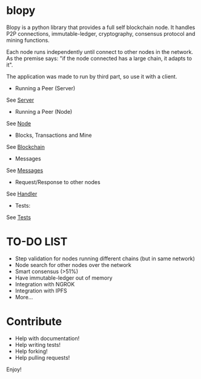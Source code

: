 # blopy

Blopy is a python library that provides a full self blockchain node. It
handles P2P connections, immutable-ledger, cryptography, consensus protocol and
mining functions.

Each node runs independently until connect to other nodes in the network. As the
premise says: "if the node connected has a large chain, it adapts to it".

The application was made to run by third part, so use it with a client.

- Running a Peer (Server)

See [Server](https://github.com/valvesss/blopy/wiki/Lib:-Server)

- Running a Peer (Node)

See [Node](https://github.com/valvesss/blopy/wiki/Lib:-Node)

- Blocks, Transactions and Mine

See [Blockchain](https://github.com/valvesss/blopy/wiki/Lib:-blockchain)

- Messages

See [Messages](https://github.com/valvesss/blopy/wiki/Lib:-Message)

- Request/Response to other nodes

See [Handler](https://github.com/valvesss/blopy/wiki/Lib:-Handler)

- Tests:

See [Tests](https://github.com/valvesss/blopy/wiki/Running-tests)

# TO-DO LIST

- Step validation for nodes running different chains (but in same network)
- Node search for other nodes over the network
- Smart consensus (>51%)
- Have immutable-ledger out of memory
- Integration with NGROK
- Integration with IPFS
- More...

# Contribute

- Help with documentation!
- Help writing tests!
- Help forking!
- Help pulling requests!

Enjoy!
